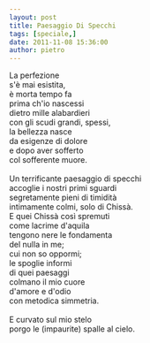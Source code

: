 ```yaml
---
layout: post
title: Paesaggio Di Specchi
tags: [speciale,]
date: 2011-11-08 15:36:00
author: pietro
---
```

La perfezione<br/>s'è mai esistita,<br/>è morta tempo fa<br/>prima ch'io nascessi<br/>dietro mille alabardieri<br/>con gli scudi grandi, spessi,<br/>la bellezza nasce<br/>da esigenze di dolore<br/>e dopo aver sofferto<br/>col sofferente muore.<br/><br/>Un terrificante paesaggio di specchi<br/>accoglie i nostri primi sguardi<br/>segretamente pieni di timidità<br/>intimamente colmi, solo di Chissà.<br/>E quei Chissà così spremuti<br/>come lacrime d'aquila<br/>tengono nere le fondamenta<br/>del nulla in me;<br/>cui non so oppormi;<br/>le spoglie informi<br/>di quei paesaggi<br/>colmano il mio cuore<br/>d'amore e d'odio<br/>con metodica simmetria.<br/><br/>E curvato sul mio stelo<br/>porgo le (impaurite) spalle al cielo.
